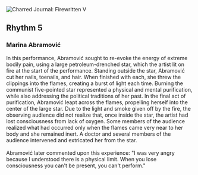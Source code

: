 <div class="artwork-of-the-day">
  <div class="container">
    <div class="img-wrapper">
      <img
        src="https://uploads3.wikiart.org/00215/images/marina-abramovic/ritam-5-2.jpg!Large.jpg"
        alt="Charred Journal: Firewritten V" />
    </div>
    <div class="artwork-detail">
      <div class="artwork-origin"> 
        <h2 class="artwork-name">Rhythm 5</h2>
        <h3 class="artist">
          Marina Abramović
        </h3>
      </div>
      <p class="description">
        <span class="artwork-description-text ng-binding" ng-bind-html="viewModel.ArtworkOfTheDay.Description | unsafe">In this performance, Abramović sought to re-evoke the energy of extreme bodily pain, using a large petroleum-drenched star, which the artist lit on fire at the start of the performance. Standing outside the star, Abramović cut her nails, toenails, and hair. When finished with each, she threw the clippings into the flames, creating a burst of light each time. Burning the communist five-pointed star represented a physical and mental purification, while also addressing the political traditions of her past. In the final act of purification, Abramović leapt across the flames, propelling herself into the center of the large star. Due to the light and smoke given off by the fire, the observing audience did not realize that, once inside the star, the artist had lost consciousness from lack of oxygen. Some members of the audience realized what had occurred only when the flames came very near to her body and she remained inert. A doctor and several members of the audience intervened and extricated her from the star.<br><br>Abramović later commented upon this experience: "I was very angry because I understood there is a physical limit. When you lose consciousness you can't be present, you can't perform."</span>
                        <div class="text-shadow-container" ng-show="showShadow" style=""></div>
      </p>
    </div>
  </div>

</div>
